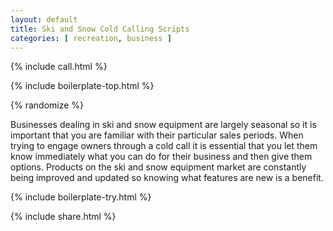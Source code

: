 ```yaml
---
layout: default
title: Ski and Snow Cold Calling Scripts
categories: [ recreation, business ]
---
```


{% include call.html %}

{% include boilerplate-top.html %}


{% randomize %}

Businesses dealing in ski and snow equipment are largely seasonal so it is important that you are familiar with their particular sales periods. When trying to engage owners through a cold call it is essential that you let them know immediately what you can do for their business and then give them options. Products on the ski and snow equipment market are constantly being improved and updated so knowing what features are new is a benefit.

{% include boilerplate-try.html %}

{% include share.html %}